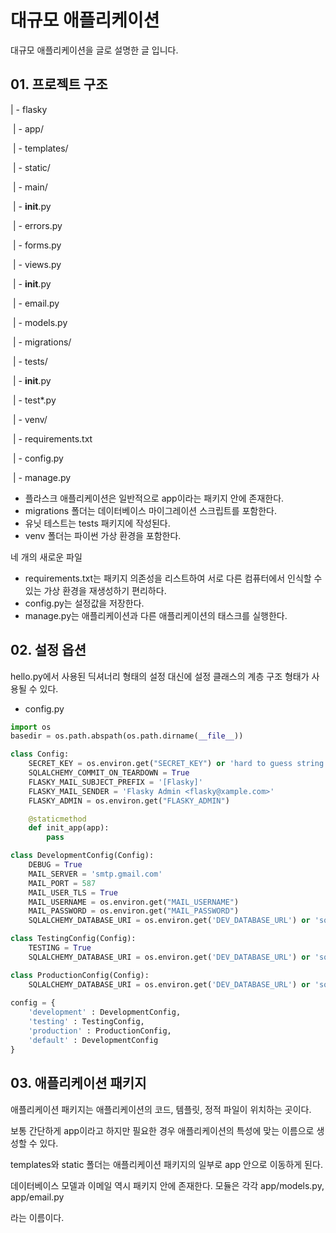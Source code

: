 # 대규모 애플리케이션 

대규모 애플리케이션을 글로 설명한 글 입니다.

## 01. 프로젝트 구조

| - flasky

​	| - app/

​		| - templates/

​		| - static/

​		| - main/

​			| - __init__.py

​			| - errors.py

​			| - forms.py

​			| - views.py

​		| - __init__.py

​		| - email.py

​		| - models.py

​	| - migrations/

​	| - tests/

​		| - __init__.py

​		| - test*.py

​	| - venv/

​	| - requirements.txt

​	| - config.py

​	| - manage.py



* 플라스크 애플리케이션은 일반적으로 app이라는 패키지 안에 존재한다.
* migrations 폴더는 데이터베이스 마이그레이션 스크립트를 포함한다.
* 유닛 테스트는 tests 패키지에 작성된다.
* venv 폴더는 파이썬 가상 환경을 포함한다.



네 개의 새로운 파일

* requirements.txt는 패키지 의존성을 리스트하여 서로 다른 컴퓨터에서 인식할 수 있는 가상 환경을 재생성하기 편리하다.
* config.py는 설정값을 저장한다.
* manage.py는 애플리케이션과 다른 애플리케이션의 태스크를 실행한다.





## 02. 설정 옵션

hello.py에서 사용된 딕셔너리 형태의 설정 대신에 설정 클래스의 계층 구조 형태가 사용될 수 있다.



- config.py

```python
import os 
basedir = os.path.abspath(os.path.dirname(__file__))

class Config:
    SECRET_KEY = os.environ.get("SECRET_KEY") or 'hard to guess string'
    SQLALCHEMY_COMMIT_ON_TEARDOWN = True
    FLASKY_MAIL_SUBJECT_PREFIX = '[Flasky]'
    FLASKY_MAIL_SENDER = 'Flasky Admin <flasky@xample.com>'
    FLASKY_ADMIN = os.environ.get("FLASKY_ADMIN")

    @staticmethod
    def init_app(app):
        pass

class DevelopmentConfig(Config):
    DEBUG = True
    MAIL_SERVER = 'smtp.gmail.com'
    MAIL_PORT = 587
    MAIL_USER_TLS = True
    MAIL_USERNAME = os.environ.get("MAIL_USERNAME")
    MAIL_PASSWORD = os.environ.get("MAIL_PASSWORD")
    SQLALCHEMY_DATABASE_URI = os.environ.get('DEV_DATABASE_URL') or 'sqlite:///'+os.path.join(basedir,'data-dev.sqlite')

class TestingConfig(Config):
    TESTING = True
    SQLALCHEMY_DATABASE_URI = os.environ.get('DEV_DATABASE_URL') or 'sqlite:///'+os.path.join(basedir,'data-test.sqlite')

class ProductionConfig(Config):
    SQLALCHEMY_DATABASE_URI = os.environ.get('DEV_DATABASE_URL') or 'sqlite:///' + os.path.join(basedir,
                                                                                                'data.sqlite')
config = {
    'development' : DevelopmentConfig,
    'testing' : TestingConfig,
    'production' : ProductionConfig,
    'default' : DevelopmentConfig
}


```



## 03. 애플리케이션 패키지

애플리케이션 패키지는 애플리케이션의 코드, 템플릿, 정적 파일이 위치하는 곳이다.

보통 간단하게 app이라고 하지만 필요한 경우 애플리케이션의 특성에 맞는 이름으로 생성할 수 있다.

templates와 static 폴더는 애플리케이션 패키지의 일부로 app 안으로 이동하게 된다.

데이터베이스 모델과 이메일 역시 패키지 안에 존재한다. 모듈은 각각 app/models.py, app/email.py

라는 이름이다.